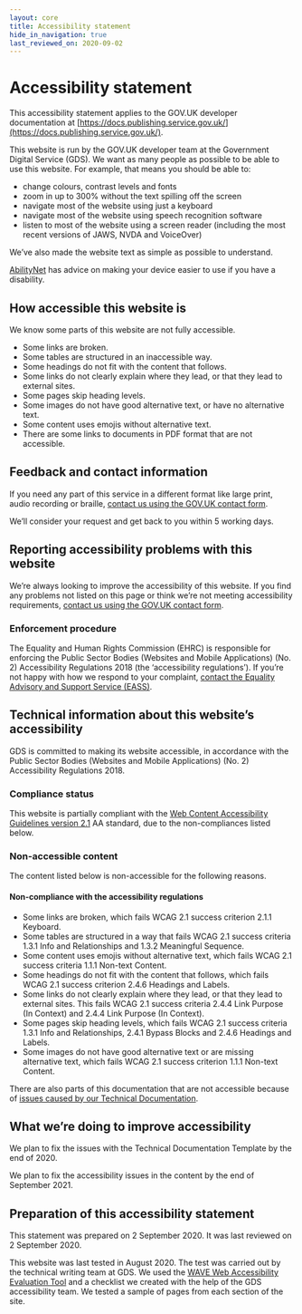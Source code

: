 ```yaml
---
layout: core
title: Accessibility statement
hide_in_navigation: true
last_reviewed_on: 2020-09-02
---
```


# Accessibility statement

This accessibility statement applies to the GOV.UK developer documentation at [https://docs.publishing.service.gov.uk/](https://docs.publishing.service.gov.uk/).

This website is run by the GOV.UK developer team at the Government Digital Service (GDS). We want as many people as possible to be able to use this website. For example, that means you should be able to:

- change colours, contrast levels and fonts
- zoom in up to 300% without the text spilling off the screen
- navigate most of the website using just a keyboard
- navigate most of the website using speech recognition software
- listen to most of the website using a screen reader (including the most recent versions of JAWS, NVDA and VoiceOver)

We’ve also made the website text as simple as possible to understand.

[AbilityNet](https://mcmw.abilitynet.org.uk/) has advice on making your device easier to use if you have a disability.

## How accessible this website is

We know some parts of this website are not fully accessible.

- Some links are broken.
- Some tables are structured in an inaccessible way.
- Some headings do not fit with the content that follows.
- Some links do not clearly explain where they lead, or that they lead to external sites.
- Some pages skip heading levels.
- Some images do not have good alternative text, or have no alternative text.
- Some content uses emojis without alternative text.
- There are some links to documents in PDF format that are not accessible.

## Feedback and contact information

If you need any part of this service in a different format like large print, audio recording or braille, [contact us using the GOV.UK contact form](https://www.gov.uk/contact/govuk).

We’ll consider your request and get back to you within 5 working days.

## Reporting accessibility problems with this website

We’re always looking to improve the accessibility of this website. If you find any problems not listed on this page or think we’re not meeting accessibility requirements, [contact us using the GOV.UK contact form](https://www.gov.uk/contact/govuk).

### Enforcement procedure

The Equality and Human Rights Commission (EHRC) is responsible for enforcing the Public Sector Bodies (Websites and Mobile Applications) (No. 2) Accessibility Regulations 2018 (the ‘accessibility regulations’). If you’re not happy with how we respond to your complaint, [contact the Equality Advisory and Support Service (EASS)](https://www.equalityadvisoryservice.com/).

## Technical information about this website’s accessibility

GDS is committed to making its website accessible, in accordance with the Public Sector Bodies (Websites and Mobile Applications) (No. 2) Accessibility Regulations 2018.

### Compliance status

This website is partially compliant with the [Web Content Accessibility Guidelines version 2.1](https://www.w3.org/TR/WCAG21/) AA standard, due to the non-compliances listed below.

### Non-accessible content

The content listed below is non-accessible for the following reasons.

#### Non-compliance with the accessibility regulations

- Some links are broken, which fails WCAG 2.1 success criterion 2.1.1 Keyboard.
- Some tables are structured in a way that fails WCAG 2.1 success criteria 1.3.1 Info and Relationships and 1.3.2 Meaningful Sequence.
- Some content uses emojis without alternative text, which fails WCAG 2.1 success criteria 1.1.1 Non-text Content.
- Some headings do not fit with the content that follows, which fails WCAG 2.1 success criterion 2.4.6 Headings and Labels.
- Some links do not clearly explain where they lead, or that they lead to external sites. This fails WCAG 2.1 success criteria 2.4.4 Link Purpose (In Context) and 2.4.4 Link Purpose (In Context).
- Some pages skip heading levels, which fails WCAG 2.1 success criteria 1.3.1 Info and Relationships, 2.4.1 Bypass Blocks and 2.4.6 Headings and Labels.
- Some images do not have good alternative text or are missing alternative text, which fails WCAG 2.1 success criterion 1.1.1 Non-text Content.

There are also parts of this documentation that are not accessible because of [issues caused by our Technical Documentation](https://tdt-documentation.london.cloudapps.digital/accessibility/#using-the-technical-documentation-template-for-your-own-documentation).

## What we’re doing to improve accessibility

We plan to fix the issues with the Technical Documentation Template by the end of 2020.

We plan to fix the accessibility issues in the content by the end of September 2021.

## Preparation of this accessibility statement

This statement was prepared on 2 September 2020. It was last reviewed on 2 September 2020.

This website was last tested in August 2020. The test was carried out by the technical writing team at GDS. We used the [WAVE Web Accessibility Evaluation Tool](https://wave.webaim.org/) and a checklist we created with the help of the GDS accessibility team. We tested a sample of pages from each section of the site.
